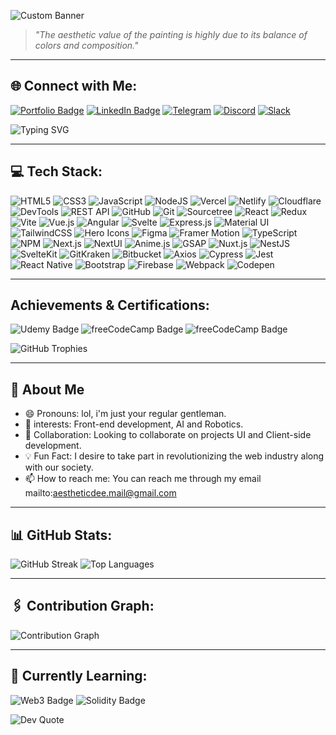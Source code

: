 ![Custom Banner](https://scontent.flos5-2.fna.fbcdn.net/v/t39.30808-6/365770380_780159457447892_8960261575487111186_n.png?_nc_cat=106&ccb=1-7&_nc_sid=cc71e4&_nc_eui2=AeHna8zDKy6D9sCrpMR4PljK81mpcvCq7nLzWaly8Krucu7U8UwXmHROJpih5t1cSf4FCLyMFDfehMieFbKEUv0y&_nc_ohc=ESgzDCXRQWUQ7kNvgGJdKef&_nc_zt=23&_nc_ht=scontent.flos5-2.fna&_nc_gid=AZadsG0VJDV3RunlsDKefG3&oh=00_AYA7f8_os-LbGstukxerAh-M83DO_zlEc-qew2Pg6FfgeA&oe=677609AE)


> _"The aesthetic value of the painting is highly due to its balance of colors and composition."_  

---

## 🌐 Connect with Me:
[![Portfolio Badge](https://img.shields.io/badge/Portfolio-Visit%20Now-blue?style=for-the-badge)](https://portfolio-aesthetic-dees-projects.vercel.app/)
[![LinkedIn Badge](https://img.shields.io/badge/LinkedIn-Connect%20on%20LinkedIn-blue?style=for-the-badge&logo=linkedin&logoColor=white)](https://www.linkedin.com/in/echezo)
[![Telegram](https://img.shields.io/badge/Telegram-1DA1F2?style=for-the-badge&logo=telegram&logoColor=white)](https://t.me/Echelon_V1)
[![Discord](https://img.shields.io/badge/Discord-1DA1F2?style=for-the-badge&logo=discord&logoColor=white)](https://discord.gg/8permAFw)
[![Slack](https://img.shields.io/badge/Slack-1DA1F2?style=for-the-badge&logo=slack&logoColor=white)](https://join.slack.com/shareDM/zt-2wwdmtzwm-gTz0D2xRQehSROOdarbIHQ)

![Typing SVG](https://readme-typing-svg.demolab.com?font=Fira+Code&size=22&pause=1000&color=F73E3E&width=435&lines=Frontend+Engineer+%7C+JavaScript+Lover;Building+with+React%2C+Web3%2C+and+More!)

---

## 💻 Tech Stack:

![HTML5](https://img.shields.io/badge/HTML5-E34F26?style=for-the-badge&logo=html5&logoColor=white)
![CSS3](https://img.shields.io/badge/CSS3-1572B6?style=for-the-badge&logo=css3&logoColor=white)
![JavaScript](https://img.shields.io/badge/JavaScript-F7DF1E?style=for-the-badge&logo=javascript&logoColor=black)
![NodeJS](https://img.shields.io/badge/Node.js-339933?style=for-the-badge&logo=nodedotjs&logoColor=white)
![Vercel](https://img.shields.io/badge/Vercel-000000?style=for-the-badge&logo=vercel&logoColor=white)
![Netlify](https://img.shields.io/badge/Netlify-00C7B7?style=for-the-badge&logo=netlify&logoColor=white)
![Cloudflare](https://img.shields.io/badge/Cloudflare-F38020?style=for-the-badge&logo=cloudflare&logoColor=white)
![DevTools](https://img.shields.io/badge/DevTools-006600?style=for-the-badge&logo=googlechrome&logoColor=white)
![REST API](https://img.shields.io/badge/REST-02569B?style=for-the-badge&logo=rest&logoColor=white)
![GitHub](https://img.shields.io/badge/GitHub-181717?style=for-the-badge&logo=github&logoColor=white)
![Git](https://img.shields.io/badge/Git-F05032?style=for-the-badge&logo=git&logoColor=white)
![Sourcetree](https://img.shields.io/badge/Sourcetree-0052CC?style=for-the-badge&logo=sourcetree&logoColor=white)
![React](https://img.shields.io/badge/React-20232A?style=for-the-badge&logo=react&logoColor=61DAFB)
![Redux](https://img.shields.io/badge/Redux-764ABC?style=for-the-badge&logo=redux&logoColor=white)
![Vite](https://img.shields.io/badge/Vite-646CFF?style=for-the-badge&logo=vite&logoColor=white)
![Vue.js](https://img.shields.io/badge/Vue.js-4FC08D?style=for-the-badge&logo=vuedotjs&logoColor=white)
![Angular](https://img.shields.io/badge/Angular-DD0031?style=for-the-badge&logo=angular&logoColor=white)
![Svelte](https://img.shields.io/badge/Svelte-FF3E00?style=for-the-badge&logo=svelte&logoColor=white)
![Express.js](https://img.shields.io/badge/Express.js-404D59?style=for-the-badge&logo=express&logoColor=white)
![Material UI](https://img.shields.io/badge/Material--UI-007FFF?style=for-the-badge&logo=mui&logoColor=white)
![TailwindCSS](https://img.shields.io/badge/TailwindCSS-06B6D4?style=for-the-badge&logo=tailwindcss&logoColor=white)
![Hero Icons](https://img.shields.io/badge/Hero_Icons-4A5568?style=for-the-badge&logo=heroicons&logoColor=white)
![Figma](https://img.shields.io/badge/Figma-F24E1E?style=for-the-badge&logo=figma&logoColor=white)
![Framer Motion](https://img.shields.io/badge/Framer--Motion-0055FF?style=for-the-badge&logo=framer&logoColor=white)
![TypeScript](https://img.shields.io/badge/TypeScript-3178C6?style=for-the-badge&logo=typescript&logoColor=white)
![NPM](https://img.shields.io/badge/NPM-CB3837?style=for-the-badge&logo=npm&logoColor=white)
![Next.js](https://img.shields.io/badge/Next.js-000000?style=for-the-badge&logo=nextdotjs&logoColor=white)
![NextUI](https://img.shields.io/badge/NextUI-7928CA?style=for-the-badge&logo=nextdotjs&logoColor=white)
![Anime.js](https://img.shields.io/badge/Anime.js-FF9E0F?style=for-the-badge&logo=javascript&logoColor=white)
![GSAP](https://img.shields.io/badge/GSAP-88CE02?style=for-the-badge&logo=greensock&logoColor=white)
![Nuxt.js](https://img.shields.io/badge/Nuxt.js-00C58E?style=for-the-badge&logo=nuxtdotjs&logoColor=white)
![NestJS](https://img.shields.io/badge/NestJS-E0234E?style=for-the-badge&logo=nestjs&logoColor=white)
![SvelteKit](https://img.shields.io/badge/SvelteKit-FF3E00?style=for-the-badge&logo=svelte&logoColor=white)
![GitKraken](https://img.shields.io/badge/GitKraken-179287?style=for-the-badge&logo=gitkraken&logoColor=white)
![Bitbucket](https://img.shields.io/badge/Bitbucket-0052CC?style=for-the-badge&logo=bitbucket&logoColor=white)
![Axios](https://img.shields.io/badge/Axios-5A29E4?style=for-the-badge&logo=axios&logoColor=white)
![Cypress](https://img.shields.io/badge/Cypress-17202C?style=for-the-badge&logo=cypress&logoColor=white)
![Jest](https://img.shields.io/badge/Jest-C21325?style=for-the-badge&logo=jest&logoColor=white)
![React Native](https://img.shields.io/badge/React_Native-20232A?style=for-the-badge&logo=react&logoColor=61DAFB)
![Bootstrap](https://img.shields.io/badge/Bootstrap-7952B3?style=for-the-badge&logo=bootstrap&logoColor=white)
![Firebase](https://img.shields.io/badge/Firebase-FFCA28?style=for-the-badge&logo=firebase&logoColor=white)
![Webpack](https://img.shields.io/badge/Webpack-8DD6F9?style=for-the-badge&logo=webpack&logoColor=black)
![Codepen](https://img.shields.io/badge/Codepen-000000?style=for-the-badge&logo=codepen&logoColor=white)

---

## Achievements & Certifications:

![Udemy Badge](https://img.shields.io/badge/Udemy-Advanced%20Front--End%20Web%20Development-blue?style=for-the-badge&logo=udemy)
![freeCodeCamp Badge](https://img.shields.io/badge/freeCodeCamp-JavaScript%20Algorithms%20and%20Data%20Structures-brightgreen?style=for-the-badge&logo=freeCodeCamp)
![freeCodeCamp Badge](https://img.shields.io/badge/freeCodeCamp-Responsive%20Web%20Design-brightgreen?style=for-the-badge&logo=freeCodeCamp)


![GitHub Trophies](https://github-profile-trophy.vercel.app/?username=Aesthetic-Dee&theme=onestar&no-frame=true&margin-w=10)

---

## 🌟 About Me

- 😄 Pronouns: lol, i'm just your regular gentleman.
- 👀 interests: Front-end development, AI and Robotics.
- 💞️ Collaboration: Looking to collaborate on projects UI and Client-side development.
- 💡 Fun Fact: I desire to take part in revolutionizing the web industry along with our society.
- 📫 How to reach me: You can reach me through my email mailto:aestheticdee.mail@gmail.com

---

## 📊 GitHub Stats:

![GitHub Streak](https://streak-stats.demolab.com?user=Aesthetic-Dee&theme=radical)
![Top Languages](https://github-readme-stats.vercel.app/api/top-langs/?username=Aesthetic-Dee&layout=compact&theme=radical)

---

## 🖇️ Contribution Graph:

![Contribution Graph](https://github-readme-activity-graph.vercel.app/graph?username=Aesthetic-Dee&theme=github-dark)

---

## 🌱 Currently Learning:

![Web3 Badge](https://img.shields.io/badge/Web3-Blockchain-blue?style=for-the-badge&logo=web3.js)
![Solidity Badge](https://img.shields.io/badge/Solidity-Smart%20Contracts-gray?style=for-the-badge&logo=solidity)


![Dev Quote](https://quotes-github-readme.vercel.app/api?type=horizontal&theme=radical)

<!---
Aesthetic-Dee/Aesthetic-Dee is a ✨ special ✨ repository because its `README.md` (this file) appears on your GitHub profile.
You can click the Preview link to take a look at your changes.
--->
